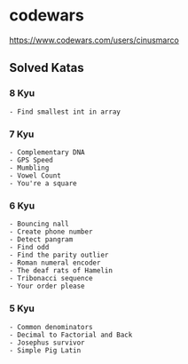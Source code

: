# codewars

https://www.codewars.com/users/cinusmarco

## Solved Katas

### 8 Kyu
    - Find smallest int in array
### 7 Kyu
    - Complementary DNA
    - GPS Speed
    - Mumbling
    - Vowel Count
    - You're a square
### 6 Kyu
    - Bouncing nall
    - Create phone number
    - Detect pangram
    - Find odd
    - Find the parity outlier
    - Roman numeral encoder
    - The deaf rats of Hamelin
    - Tribonacci sequence
    - Your order please
### 5 Kyu
    - Common denominators
    - Decimal to Factorial and Back
    - Josephus survivor    
    - Simple Pig Latin
    
